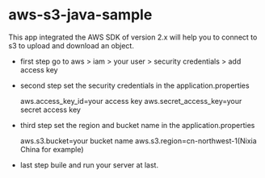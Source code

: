 # aws-s3-java-sample
This app integrated the AWS SDK of version 2.x will help you to connect to s3 to upload and download an object.

- first step
  go to aws > iam > your user > security credentials > add access key

- second step
  set the security credentials in the application.properties

  aws.access_key_id=your access key
  aws.secret_access_key=your secret access key

- third step
  set the region and bucket name in the application.properties
  
  aws.s3.bucket=your bucket name
  aws.s3.region=cn-northwest-1(Nixia China for example)
  
 - last step
  buile and run your server at last.
  
  
